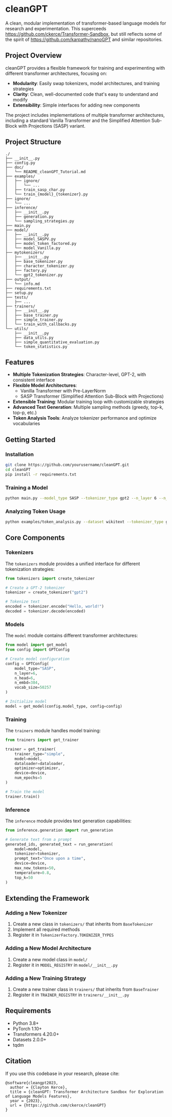 # cleanGPT

A clean, modular implementation of transformer-based language models for research and experimentation. This superceeds https://github.com/ckerce/Transformer-Sandbox, but still reflects some of the spirit of https://github.com/karpathy/nanoGPT and similar repositories.  

## Project Overview

cleanGPT provides a flexible framework for training and experimenting with different transformer architectures, focusing on:

- **Modularity**: Easily swap tokenizers, model architectures, and training strategies
- **Clarity**: Clean, well-documented code that's easy to understand and modify
- **Extensibility**: Simple interfaces for adding new components

The project includes implementations of multiple transformer architectures, including a standard Vanilla Transformer and the Simplified Attention Sub-Block with Projections (SASP) variant.

## Project Structure

```
./
├── __init__.py
├── config.py
├── doc/
│   └── README_cleanGPT_Tutorial.md
├── examples/
│   ├── ignore/
│   │   └── ...
│   ├── train_sasp_char.py
│   └── train_{model}_{tokenizer}.py
├── ignore/
│   └── ...
├── inference/
│   ├── __init__.py
│   ├── generation.py
│   └── sampling_strategies.py
├── main.py
├── model/
│   ├── __init__.py
│   ├── model_SASPV.py
│   ├── model_token_factored.py
│   └── model_Vanilla.py
├── mytokenizers/
│   ├── __init__.py
│   ├── base_tokenizer.py
│   ├── character_tokenizer.py
│   ├── factory.py
│   └── gpt2_tokenizer.py
├── output/
│   └── info.md
├── requirements.txt
├── setup.py
├── tests/
│   ├── ...
├── trainers/
│   ├── __init__.py
│   ├── base_trainer.py
│   ├── simple_trainer.py
│   └── train_with_callbacks.py
└── utils/
    ├── __init__.py
    ├── data_utils.py
    ├── simple_quantitative_evaluation.py
    └── token_statistics.py
```

## Features

- **Multiple Tokenization Strategies**: Character-level, GPT-2, with consistent interface
- **Flexible Model Architectures**: 
  - Vanilla Transformer with Pre-LayerNorm
  - SASP Transformer (Simplified Attention Sub-Block with Projections)
- **Extensible Training**: Modular training loop with customizable strategies
- **Advanced Text Generation**: Multiple sampling methods (greedy, top-k, top-p, etc.)
- **Token Analysis Tools**: Analyze tokenizer performance and optimize vocabularies

## Getting Started

### Installation

```bash
git clone https://github.com/yourusername/cleanGPT.git
cd cleanGPT
pip install -r requirements.txt
```

### Training a Model

```bash
python main.py --model_type SASP --tokenizer_type gpt2 --n_layer 6 --n_head 6 --n_embd 384
```

### Analyzing Token Usage

```bash
python examples/token_analysis.py --dataset wikitext --tokenizer_type gpt2 --max_samples 1000 --plot
```

## Core Components

### Tokenizers

The `tokenizers` module provides a unified interface for different tokenization strategies:

```python
from tokenizers import create_tokenizer

# Create a GPT-2 tokenizer
tokenizer = create_tokenizer("gpt2")

# Tokenize text
encoded = tokenizer.encode("Hello, world!")
decoded = tokenizer.decode(encoded)
```

### Models

The `model` module contains different transformer architectures:

```python
from model import get_model
from config import GPTConfig

# Create model configuration
config = GPTConfig(
    model_type="SASP",
    n_layer=6,
    n_head=6,
    n_embd=384,
    vocab_size=50257
)

# Initialize model
model = get_model(config.model_type, config=config)
```

### Training

The `trainers` module handles model training:

```python
from trainers import get_trainer

trainer = get_trainer(
    trainer_type="simple",
    model=model,
    dataloader=dataloader,
    optimizer=optimizer,
    device=device,
    num_epochs=5
)

# Train the model
trainer.train()
```

### Inference

The `inference` module provides text generation capabilities:

```python
from inference.generation import run_generation

# Generate text from a prompt
generated_ids, generated_text = run_generation(
    model=model,
    tokenizer=tokenizer,
    prompt_text="Once upon a time",
    device=device,
    max_new_tokens=50,
    temperature=0.8,
    top_k=50
)
```

## Extending the Framework

### Adding a New Tokenizer

1. Create a new class in `tokenizers/` that inherits from `BaseTokenizer`
2. Implement all required methods
3. Register it in `TokenizerFactory.TOKENIZER_TYPES`

### Adding a New Model Architecture

1. Create a new model class in `model/`
2. Register it in `MODEL_REGISTRY` in `model/__init__.py`

### Adding a New Training Strategy

1. Create a new trainer class in `trainers/` that inherits from `BaseTrainer` 
2. Register it in `TRAINER_REGISTRY` in `trainers/__init__.py`

## Requirements

- Python 3.8+
- PyTorch 1.10+
- Transformers 4.20.0+
- Datasets 2.0.0+
- tqdm

## Citation

If you use this codebase in your research, please cite:

```
@software{cleangpt2023,
  author = {Clayton Kerce},
  title = {cleanGPT: Transformer Architecture Sandbox for Exploration of Language Models Features},
  year = {2023},
  url = {https://github.com/ckerce/cleanGPT}
}
```


